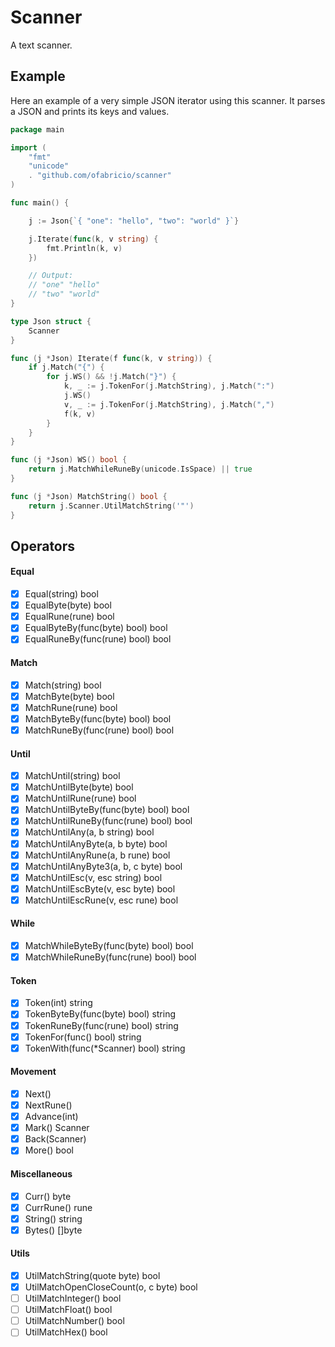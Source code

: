# Scanner

A text scanner.

## Example

Here an example of a very simple JSON iterator using this scanner.
It parses a JSON and prints its keys and values.

```go
package main

import (
    "fmt"
    "unicode"
    . "github.com/ofabricio/scanner"
)

func main() {

    j := Json{`{ "one": "hello", "two": "world" }`}

    j.Iterate(func(k, v string) {
        fmt.Println(k, v)
    })

    // Output:
    // "one" "hello"
    // "two" "world"
}

type Json struct {
    Scanner
}

func (j *Json) Iterate(f func(k, v string)) {
    if j.Match("{") {
        for j.WS() && !j.Match("}") {
            k, _ := j.TokenFor(j.MatchString), j.Match(":")
            j.WS()
            v, _ := j.TokenFor(j.MatchString), j.Match(",")
            f(k, v)
        }
    }
}

func (j *Json) WS() bool {
    return j.MatchWhileRuneBy(unicode.IsSpace) || true
}

func (j *Json) MatchString() bool {
    return j.Scanner.UtilMatchString('"')
}
```

## Operators

#### Equal

- [x] Equal(string) bool
- [x] EqualByte(byte) bool
- [x] EqualRune(rune) bool
- [x] EqualByteBy(func(byte) bool) bool
- [x] EqualRuneBy(func(rune) bool) bool

#### Match

- [x] Match(string) bool
- [x] MatchByte(byte) bool
- [x] MatchRune(rune) bool
- [x] MatchByteBy(func(byte) bool) bool
- [x] MatchRuneBy(func(rune) bool) bool

#### Until

- [x] MatchUntil(string) bool
- [x] MatchUntilByte(byte) bool
- [x] MatchUntilRune(rune) bool
- [x] MatchUntilByteBy(func(byte) bool) bool
- [x] MatchUntilRuneBy(func(rune) bool) bool
- [x] MatchUntilAny(a, b string) bool
- [x] MatchUntilAnyByte(a, b byte) bool
- [x] MatchUntilAnyRune(a, b rune) bool
- [x] MatchUntilAnyByte3(a, b, c byte) bool
- [x] MatchUntilEsc(v, esc string) bool
- [x] MatchUntilEscByte(v, esc byte) bool
- [x] MatchUntilEscRune(v, esc rune) bool

#### While

- [x] MatchWhileByteBy(func(byte) bool) bool
- [x] MatchWhileRuneBy(func(rune) bool) bool

#### Token

- [x] Token(int) string
- [x] TokenByteBy(func(byte) bool) string
- [x] TokenRuneBy(func(rune) bool) string
- [x] TokenFor(func() bool) string
- [x] TokenWith(func(*Scanner) bool) string

#### Movement

- [x] Next()
- [x] NextRune()
- [x] Advance(int)
- [x] Mark() Scanner
- [x] Back(Scanner)
- [x] More() bool

#### Miscellaneous

- [x] Curr() byte
- [x] CurrRune() rune
- [x] String() string
- [x] Bytes() []byte

#### Utils

- [x] UtilMatchString(quote byte) bool
- [x] UtilMatchOpenCloseCount(o, c byte) bool
- [ ] UtilMatchInteger() bool
- [ ] UtilMatchFloat() bool
- [ ] UtilMatchNumber() bool
- [ ] UtilMatchHex() bool
